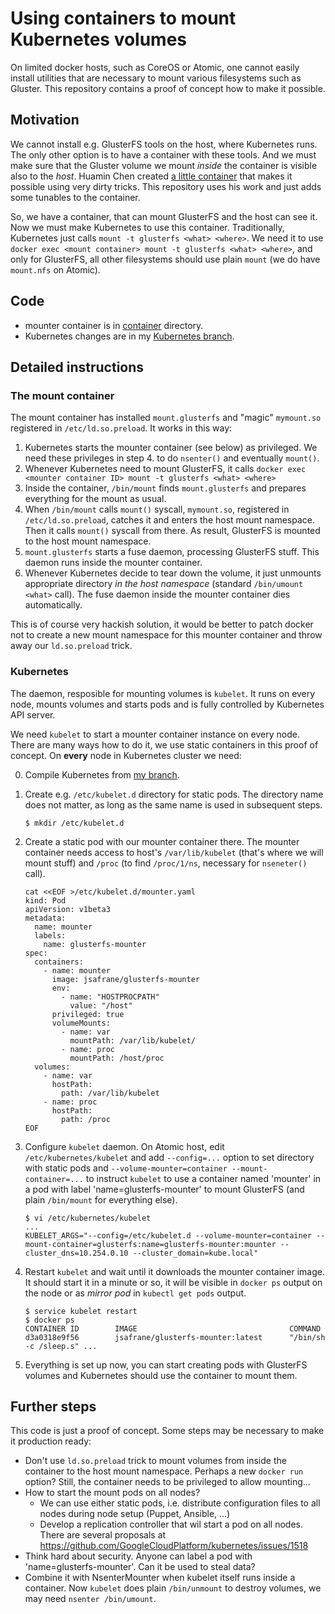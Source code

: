 # Using containers to mount Kubernetes volumes

On limited docker hosts, such as CoreOS or Atomic, one cannot easily install utilities that are necessary to mount various filesystems such as Gluster. This repository contains a proof of concept how to make it possible.

## Motivation
We cannot install e.g. GlusterFS tools on the host, where Kubernetes runs. The only other option is to have a container with these tools. And we must make sure that the Gluster volume we mount *inside* the container is visible also to the *host*. Huamin Chen created [a little container](https://github.com/rootfs/install-glusterfs-on-fc21) that makes it possible using very dirty tricks. This repository uses his work and just adds some tunables to the container.

So, we have a container, that can mount GlusterFS and the host can see it. Now we must make Kubernetes to use this container. Traditionally, Kubernetes just calls `mount -t glusterfs <what> <where>`. We need it to use `docker exec <mount container> mount -t glusterfs <what> <where>`, and only for GlusterFS, all other filesystems should use plain `mount` (we do have `mount.nfs` on Atomic).

## Code
* mounter container is in [container](container/) directory.
* Kubernetes changes are in my [Kubernetes branch](https://github.com/jsafrane/kubernetes/tree/devel/container-mounter).

## Detailed instructions

### The mount container
The mount container has installed `mount.glusterfs` and "magic" `mymount.so` registered in `/etc/ld.so.preload`. It works in this way:

1. Kubernetes starts the mounter container (see below) as privileged. We need these privileges in step 4. to do `nsenter()` and eventually `mount()`.
2. Whenever Kubernetes need to mount GlusterFS, it calls `docker exec <mounter container ID> mount -t glusterfs <what> <where>`
3. Inside the container, `/bin/mount` finds `mount.glusterfs` and prepares everything for the mount as usual.
4. When `/bin/mount` calls `mount()` syscall, `mymount.so`, registered in `/etc/ld.so.preload`, catches it and enters the host mount namespace. Then it calls `mount()` syscall from there. As result, GlusterFS is mounted to the host mount namespace.
5. `mount.glusterfs` starts a fuse daemon, processing GlusterFS stuff. This daemon runs inside the mounter container.
6. Whenever Kubernetes decide to tear down the volume, it just unmounts appropriate directory *in the host namespace* (standard `/bin/umount <what>` call). The fuse daemon inside the mounter container dies automatically.

This is of course very hackish solution, it would be better to patch docker not to create a new mount namespace for this mounter container and throw away our `ld.so.preload` trick.

### Kubernetes
The daemon, resposible for mounting volumes is `kubelet`. It runs on every node, mounts volumes and starts pods and is fully controlled by Kubernetes API server.

We need `kubelet` to start a mounter container instance on every node. There are many ways how to do it, we use static containers in this proof of concept. On **every** node in Kubernetes cluster we need:

0. Compile Kubernetes from [my branch](https://github.com/jsafrane/kubernetes/tree/devel/container-mounter).

1. Create e.g. `/etc/kubelet.d` directory for static pods. The directory name does not matter, as long as the same name is used in subsequent steps.

    ```
    $ mkdir /etc/kubelet.d
    ```

2. Create a static pod with our mounter container there. The mounter container needs access to host's `/var/lib/kubelet` (that's where we will mount stuff) and `/proc` (to find `/proc/1/ns`, necessary for `nseneter()` call).

    ```
    cat <<EOF >/etc/kubelet.d/mounter.yaml
    kind: Pod
    apiVersion: v1beta3
    metadata:
      name: mounter
      labels:
        name: glusterfs-mounter
    spec:
      containers:
        - name: mounter
          image: jsafrane/glusterfs-mounter
          env:
            - name: "HOSTPROCPATH"
              value: "/host"
          privileged: true
          volumeMounts:
            - name: var
              mountPath: /var/lib/kubelet/
            - name: proc
              mountPath: /host/proc
      volumes: 
        - name: var
          hostPath:
            path: /var/lib/kubelet
        - name: proc
          hostPath:
            path: /proc
    EOF
    ```

2. Configure `kubelet` daemon. On Atomic host, edit `/etc/kubernetes/kubelet` and add `--config=...` option to set directory with static pods and `--volume-mounter=container --mount-container=...` to instruct `kubelet` to use a container named 'mounter' in a pod with label 'name=glusterfs-mounter' to mount GlusterFS (and plain `/bin/mount` for everything else).

    ```
    $ vi /etc/kubernetes/kubelet
    ...
    KUBELET_ARGS="--config=/etc/kubelet.d --volume-mounter=container --mount-container=glusterfs:name=glusterfs-mounter:mounter --cluster_dns=10.254.0.10 --cluster_domain=kube.local"
    ```
    
3. Restart `kubelet` and wait until it downloads the mounter container image. It should start it in a minute or so, it will be visible in `docker ps` output on the node or as *mirror pod* in `kubectl get pods` output.

    ```
    $ service kubelet restart
    $ docker ps
    CONTAINER ID        IMAGE                                  COMMAND
    d3a0318e9f56        jsafrane/glusterfs-mounter:latest      "/bin/sh -c /sleep.s" ...
    ```

4. Everything is set up now, you can start creating pods with GlusterFS volumes and Kubernetes should use the container to mount them.


## Further steps

This code is just a proof of concept. Some steps may be necessary to make it production ready:
- Don't use `ld.so.preload` trick to mount volumes from inside the container to the host mount namespace. Perhaps a new `docker run` option? Still, the container needs to be privileged to allow mounting...
- How to start the mount pods on all nodes?
  - We can use either static pods, i.e. distribute configuration files to all nodes during node setup (Puppet, Ansible, ...)
  - Develop a replication controller that wil start a pod on all nodes. There are several proposals at https://github.com/GoogleCloudPlatform/kubernetes/issues/1518
- Think hard about security. Anyone can label a pod with 'name=glusterfs-mounter'. Can it be used to steal data?
- Combine it with NsenterMounter when kubelet itself runs inside a container. Now `kubelet` does plain `/bin/unmount` to destroy volumes, we may need `nsenter /bin/umount`.